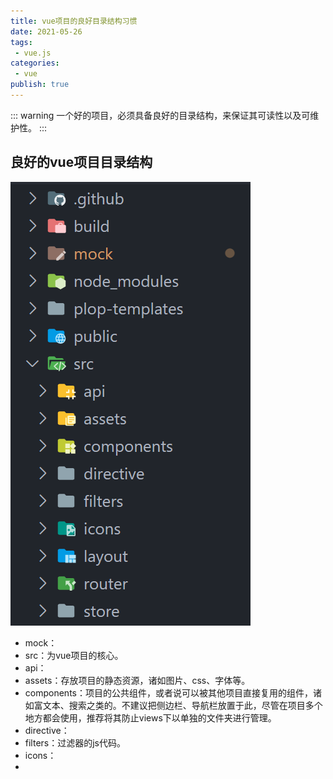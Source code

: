 ```yaml
---
title: vue项目的良好目录结构习惯
date: 2021-05-26
tags:
 - vue.js
categories:
 - vue
publish: true
---
```


::: warning 
一个好的项目，必须具备良好的目录结构，来保证其可读性以及可维护性。
:::

<!-- more -->

## 良好的vue项目目录结构

![image-20210526130911092](0526.assets/image-20210526130911092.png)

- mock：
- src：为vue项目的核心。
- api：
- assets：存放项目的静态资源，诸如图片、css、字体等。
- components：项目的公共组件，或者说可以被其他项目直接复用的组件，诸如富文本、搜索之类的。不建议把侧边栏、导航栏放置于此，尽管在项目多个地方都会使用，推荐将其防止views下以单独的文件夹进行管理。
- directive：
- filters：过滤器的js代码。
- icons：
- 

